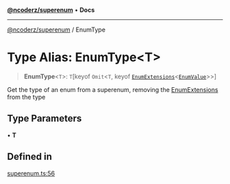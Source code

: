 [**@ncoderz/superenum**](../README.md) • **Docs**

***

[@ncoderz/superenum](../globals.md) / EnumType

# Type Alias: EnumType\<T\>

> **EnumType**\<`T`\>: `T`\[keyof `Omit`\<`T`, keyof [`EnumExtensions`](../interfaces/EnumExtensions.md)\<[`EnumValue`](EnumValue.md)\>\>\]

Get the type of an enum from a superenum, removing the  [EnumExtensions](../interfaces/EnumExtensions.md) from the type

## Type Parameters

• **T**

## Defined in

[superenum.ts:56](https://github.com/ncoderz/superenum/blob/c6fe1004db5e60151f690d0ad11d6a45c011546d/src/superenum.ts#L56)
